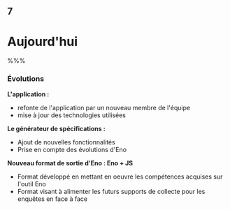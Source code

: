 <!-- .slide: data-background-image="images/insee_ensai.png" data-background-size="600px" class="chapter" -->

## 7

<h1>Aujourd'hui</h1>

%%%

<!-- .slide: class="slide" data-background-image="images/insee_ensai.png" data-background-size="600px" -->

### Évolutions

**L'application :**

- refonte de l'application par un nouveau membre de l'équipe
- mise à jour des technologies utilisées

**Le générateur de spécifications :**

- Ajout de nouvelles fonctionnalités
- Prise en compte des évolutions d'Eno

**Nouveau format de sortie d'Eno : Eno + JS**

- Format développé en mettant en oeuvre les compétences acquises sur l'outil Eno
- Format visant à alimenter les futurs supports de collecte pour les enquêtes en face à face
